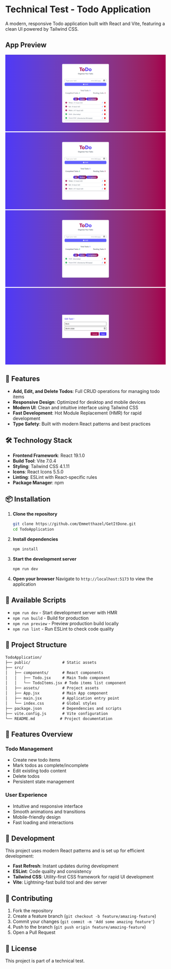 # Technical Test - Todo Application

A modern, responsive Todo application built with React and Vite, featuring a clean UI powered by Tailwind CSS.

## App Preview

![Preview 1](src/assets/1.png)
![Preview 2](src/assets/3.png)
![Preview 3](src/assets/4.png)
![Preview 4](src/assets/2.png)

## 🚀 Features

- **Add, Edit, and Delete Todos**: Full CRUD operations for managing todo items
- **Responsive Design**: Optimized for desktop and mobile devices
- **Modern UI**: Clean and intuitive interface using Tailwind CSS
- **Fast Development**: Hot Module Replacement (HMR) for rapid development
- **Type Safety**: Built with modern React patterns and best practices

## 🛠️ Technology Stack

- **Frontend Framework**: React 19.1.0
- **Build Tool**: Vite 7.0.4
- **Styling**: Tailwind CSS 4.1.11
- **Icons**: React Icons 5.5.0
- **Linting**: ESLint with React-specific rules
- **Package Manager**: npm

## 📦 Installation

1. **Clone the repository**

   ```bash
   git clone https://github.com/Emmetthazel/GetItDone.git
   cd TodoApplication
   ```
2. **Install dependencies**

   ```bash
   npm install
   ```
3. **Start the development server**

   ```bash
   npm run dev
   ```
4. **Open your browser**
   Navigate to `http://localhost:5173` to view the application

## 🎯 Available Scripts

- `npm run dev` - Start development server with HMR
- `npm run build` - Build for production
- `npm run preview` - Preview production build locally
- `npm run lint` - Run ESLint to check code quality

## 📁 Project Structure

```
TodoApplication/
├── public/              # Static assets
├── src/
│   ├── components/      # React components
│   │   ├── Todo.jsx     # Main Todo component
│   │   └── TodoItems.jsx # Todo items list component
│   ├── assets/          # Project assets
│   ├── App.jsx          # Main App component
│   ├── main.jsx         # Application entry point
│   └── index.css        # Global styles
├── package.json         # Dependencies and scripts
├── vite.config.js       # Vite configuration
└── README.md           # Project documentation
```

## 🎨 Features Overview

### Todo Management

- Create new todo items
- Mark todos as complete/incomplete
- Edit existing todo content
- Delete todos
- Persistent state management

### User Experience

- Intuitive and responsive interface
- Smooth animations and transitions
- Mobile-friendly design
- Fast loading and interactions

## 🔧 Development

This project uses modern React patterns and is set up for efficient development:

- **Fast Refresh**: Instant updates during development
- **ESLint**: Code quality and consistency
- **Tailwind CSS**: Utility-first CSS framework for rapid UI development
- **Vite**: Lightning-fast build tool and dev server

## 📝 Contributing

1. Fork the repository
2. Create a feature branch (`git checkout -b feature/amazing-feature`)
3. Commit your changes (`git commit -m 'Add some amazing feature'`)
4. Push to the branch (`git push origin feature/amazing-feature`)
5. Open a Pull Request

## 📄 License

This project is part of a technical test.
